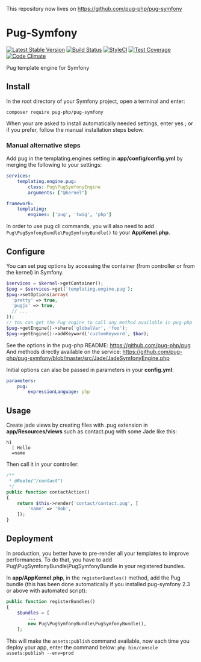 This repository now lives on https://github.com/pug-php/pug-symfony

# Pug-Symfony
[![Latest Stable Version](https://poser.pugx.org/pug-php/pug-symfony/v/stable.png)](https://packagist.org/packages/pug-php/pug-symfony)
[![Build Status](https://travis-ci.org/pug-php/pug-symfony.svg?branch=master)](https://travis-ci.org/pug-php/pug-symfony)
[![StyleCI](https://styleci.io/repos/61784988/shield?style=flat)](https://styleci.io/repos/61784988)
[![Test Coverage](https://codeclimate.com/github/pug-php/pug-symfony/badges/coverage.svg)](https://codecov.io/github/pug-php/pug-symfony?branch=master)
[![Code Climate](https://codeclimate.com/github/pug-php/pug-symfony/badges/gpa.svg)](https://codeclimate.com/github/pug-php/pug-symfony)

Pug template engine for Symfony

## Install
In the root directory of your Symfony project, open a terminal and enter:
```shell
composer require pug-php/pug-symfony
```
When your are asked to install automatically needed settings, enter yes ;
or if you prefer, follow the manual installation steps below.

### Manual alternative steps

Add pug in the templating.engines setting in **app/config/config.yml**
by merging the following to your settings:
```yml
services:
    templating.engine.pug:
        class: Pug\PugSymfonyEngine
        arguments: ["@kernel"]

framework:
    templating:
        engines: ['pug', 'twig', 'php']
```

In order to use pug cli commands, you will also need to add
`Pug\PugSymfonyBundle\PugSymfonyBundle()`
to your **AppKenel.php**.

## Configure

You can set pug options by accessing the container (from controller or from the kernel) in Symfony.
```php
$services = $kernel->getContainer();
$pug = $services->get('templating.engine.pug');
$pug->setOptions(array(
  'pretty' => true,
  'pugjs' => true,
  // ...
));
// You can get the Pug engine to call any method available in pug-php
$pug->getEngine()->share('globalVar', 'foo');
$pug->getEngine()->addKeyword('customKeyword', $bar);
```
See the options in the pug-php README: https://github.com/pug-php/pug
And methods directly available on the service: https://github.com/pug-php/pug-symfony/blob/master/src/Jade/JadeSymfonyEngine.php

Initial options can also be passed in parameters in your **config.yml**:
```yaml
parameters:
    pug:
        expressionLanguage: php
```

## Usage
Create jade views by creating files with .pug extension
in **app/Resources/views** such as contact.pug with
some Jade like this:
```pug
h1
  | Hello
  =name
```
Then call it in your controller:
```php
/**
 * @Route("/contact")
 */
public function contactAction()
{
    return $this->render('contact/contact.pug', [
        'name' => 'Bob',
    ]);
}
```

## Deployment

In production, you better have to pre-render all your templates to improve performances. To do that, you have to add Pug\PugSymfonyBundle\PugSymfonyBundle in your registered bundles.

In **app/AppKernel.php**, in the ```registerBundles()``` method, add the Pug bundle (this
has been done automatically if you installed pug-symfony 2.3 or above with automated script):
```php
public function registerBundles()
{
    $bundles = [
        ...
        new Pug\PugSymfonyBundle\PugSymfonyBundle(),
    ];
```

This will make the ```assets:publish``` command available, now each time you deploy your app, enter the command below:
```php bin/console assets:publish --env=prod```

